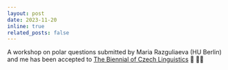 ```yaml
---
layout: post
date: 2023-11-20
inline: true
related_posts: false
---
```

A workshop on polar questions submitted by Maria Razguliaeva (HU Berlin) and me has been accepted to [The Biennial of Czech Linguistics](https://bcl2024.ff.cuni.cz/en/home/) :fairy: :fairy_woman: 